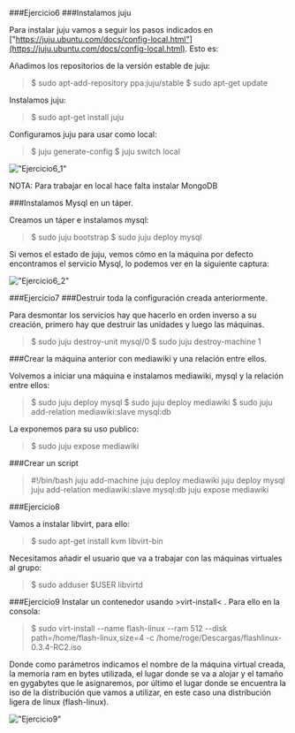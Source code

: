 ###Ejercicio6
###Instalamos juju

Para instalar juju vamos a seguir los pasos indicados en ["https://juju.ubuntu.com/docs/config-local.html"](https://juju.ubuntu.com/docs/config-local.html). Esto es:

Añadimos los repositorios de la versión estable de juju:

> $ sudo apt-add-repository ppa:juju/stable
> $ sudo apt-get update

Instalamos juju:

> $ sudo apt-get install juju

Configuramos juju para usar como local:

> $ juju generate-config
> $ juju switch local

!["Ejercicio6_1"](https://raw.github.com/rogegg/IV-GII-13-14/master/Tema3/capturas/ej6_1.png)


NOTA: Para trabajar en local hace falta instalar MongoDB

###Instalamos Mysql en un táper.

Creamos un táper e instalamos mysql:

> $ sudo juju bootstrap
> $ sudo juju deploy mysql

Si vemos el estado de juju, vemos cómo en la máquina por defecto encontramos el servicio Mysql, lo podemos ver en la siguiente captura:

!["Ejercicio6_2"](https://raw.github.com/rogegg/IV-GII-13-14/master/Tema3/capturas/ej6_2.png)


###Ejercicio7
###Destruir toda la configuración creada anteriormente.

Para desmontar los servicios hay que hacerlo en orden inverso a su creación, primero hay que destruir las unidades y luego las máquinas.

> $ sudo juju destroy-unit mysql/0
> $ sudo juju destroy-machine 1

###Crear la máquina anterior con mediawiki y una relación entre ellos.


Volvemos a iniciar una máquina e instalamos mediawiki, mysql y la relación entre ellos:

> $ sudo juju deploy mysql
> $ sudo juju deploy mediawiki
> $ sudo juju add-relation mediawiki:slave mysql:db

La exponemos para su uso publico:

> $ sudo juju expose mediawiki


###Crear un script

> #!/bin/bash
> juju add-machine
> juju deploy mediawiki
> juju deploy mysql
> juju add-relation mediawiki:slave mysql:db
> juju expose mediawiki


###Ejercicio8

Vamos a instalar libvirt, para ello:

> $ sudo apt-get install kvm libvirt-bin

Necesitamos añadir el usuario que va a trabajar con las máquinas virtuales al grupo:

> $ sudo adduser $USER libvirtd




###Ejercicio9
Instalar un contenedor usando >virt-install< .
Para ello en la consola:

> $ sudo virt-install --name flash-linux --ram 512 
> --disk path=/home/flash-linux,size=4 
> -c /home/roge/Descargas/flashlinux-0.3.4-RC2.iso

Donde como parámetros indicamos el nombre de la máquina virtual creada, la memoria ram en bytes utilizada, el lugar donde se va a alojar y el tamaño en gygabytes que le asignaremos, por último el lugar donde se encuentra la iso de la distribución que vamos a utilizar, en este caso una distribución ligera de linux (flash-linux).


!["Ejercicio9"](https://raw.github.com/rogegg/IV-GII-13-14/master/Tema3/capturas/ej9.png)